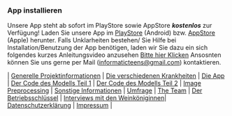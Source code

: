 ### App installieren

Unsere App steht ab sofort im PlayStore sowie AppStore ***kostenlos*** zur  Verfügung!
Laden Sie unsere App im [PlayStore](https://play.google.com/store/apps/details?id=com.informaticteens.VineLeafDiseaseAndAi) (Android) bzw. [AppStore](https://apps.apple.com/us/app/vine-leaf-disease-and-ai/id1567404977) (Apple) herunter.
Falls Unklarheiten bestehen/ Sie Hilfe bei Installation/Benutzung der App benötigen, laden wir Sie dazu ein sich folgendes kurzes Anleitungsvideo anzusehen [Bitte hier Klicken](https://www.youtube.com/watch?v=sEKOJEgDL_c)
Ansosnten können Sie uns gerne per Mail (informaticteens@gmail.com) kontaktieren.

| [Generelle Projektinformationen](https://matheli.github.io/Vine-leaf-diseases-and-AI/) | [Die verschiedenen Krankheiten](https://matheli.github.io/Vine-leaf-diseases-and-AI/Different-diseases) | [Die App](https://matheli.github.io/Vine-leaf-diseases-and-AI/App) | [Der Code des Modells Teil 1](https://matheli.github.io/Vine-leaf-diseases-and-AI/Code) | [Der Code des Modells Teil 2](https://matheli.github.io/Vine-leaf-diseases-and-AI/Code2) | [Image Preprocessing](https://matheli.github.io/Vine-leaf-diseases-and-AI/ImagePreprocessing) | [Sonstige Informationen](https://matheli.github.io/Vine-leaf-diseases-and-AI/Sonstiges) | [Umfrage](https://matheli.github.io/Vine-leaf-diseases-and-AI/Survey) | [The Team](https://matheli.github.io/Vine-leaf-diseases-and-AI/Team) | [Der Betriebsschlüssel](https://matheli.github.io/Vine-leaf-diseases-and-AI/Betriebsschl%C3%BCssel) | [Interviews mit den Weinköniginnen](https://matheli.github.io/Vine-leaf-diseases-and-AI/Interviews)| [Datenschutzerklärung](https://matheli.github.io/Vine-leaf-diseases-and-AI/Datenschutzerklärung) | [Impressum](https://matheli.github.io/Vine-leaf-diseases-and-AI/Impressum) |

